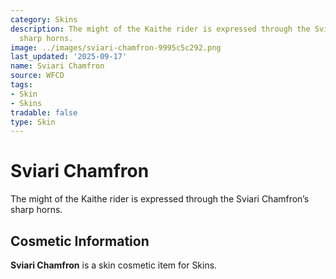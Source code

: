 ```yaml
---
category: Skins
description: The might of the Kaithe rider is expressed through the Sviari Chamfron’s
  sharp horns.
image: ../images/sviari-chamfron-9995c5c292.png
last_updated: '2025-09-17'
name: Sviari Chamfron
source: WFCD
tags:
- Skin
- Skins
tradable: false
type: Skin
---
```


# Sviari Chamfron

The might of the Kaithe rider is expressed through the Sviari Chamfron’s sharp horns.

## Cosmetic Information

**Sviari Chamfron** is a skin cosmetic item for Skins.

